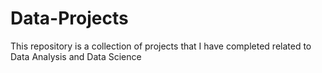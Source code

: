 # Data-Projects

This repository is a collection of projects that I have completed related to Data Analysis and Data Science
